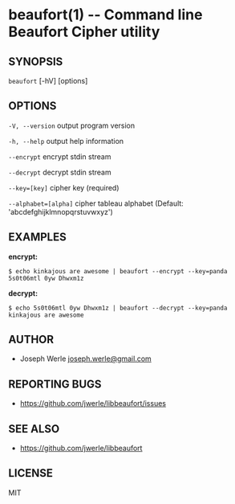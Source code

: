 beaufort(1) -- Command line Beaufort Cipher utility
=================================

## SYNOPSIS

`beaufort` \[-hV\] \[options\]

## OPTIONS

  `-V, --version`
      output program version

  `-h, --help`
      output help information

  `--encrypt`
      encrypt stdin stream

  `--decrypt`
      decrypt stdin stream

  `--key=[key]`
      cipher key (required)

  `--alphabet=[alpha]`
    cipher tableau alphabet (Default: 'abcdefghijklmnopqrstuvwxyz')

## EXAMPLES

  **encrypt:**

  ```
  $ echo kinkajous are awesome | beaufort --encrypt --key=panda
  5s0t06mtl 0yw Dhwxm1z
  ```

  **decrypt:**

  ```
  $ echo 5s0t06mtl 0yw Dhwxm1z | beaufort --decrypt --key=panda
  kinkajous are awesome
  ```

## AUTHOR

  - Joseph Werle <joseph.werle@gmail.com>

## REPORTING BUGS

  - <https://github.com/jwerle/libbeaufort/issues>

## SEE ALSO

  - <https://github.com/jwerle/libbeaufort>

## LICENSE

MIT
